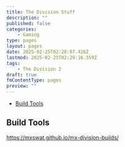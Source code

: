 ```yaml
---
title: The Division Stuff
description: ""
published: false
categories:
    - Gaming
type: pages
layout: pages
date: 2025-02-25T02:28:07.426Z
lastmod: 2025-02-25T02:29:16.559Z
tags:
    - The Division 2
draft: true
fmContentType: pages
preview: ""
---
```


<!--- cSpell:disable --->
* [Build Tools](#build-tools)
<!--- cSpell:enable --->

## Build Tools

<https://mxswat.github.io/mx-division-builds/>

